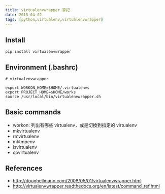 ```yaml
---
title: virtualenvwrapper 筆記
date: 2015-04-02
tags: [python,virtualenv,virtualenvwrapper]
---
```


## Install

```shell
pip install virtualenvwrapper
```

## Environment (.bashrc)

```shell
# virtualenvwrapper

export WORKON_HOME=$HOME/.virtualenvs
export PROJECT_HOME=$HOME/works
source /usr/local/bin/virtualenvwrapper.sh
```

## Basic commands

- workon: 列出有哪些 virtualenv，或是切換到指定的 virtualenv
- mkvirtualenv
- rmvirtualenv
- mktmpenv
- lsvirtualenv
- cpvirtualenv

## References

- http://doughellmann.com/2008/05/01/virtualenvwrapper.html
- http://virtualenvwrapper.readthedocs.org/en/latest/command_ref.html

